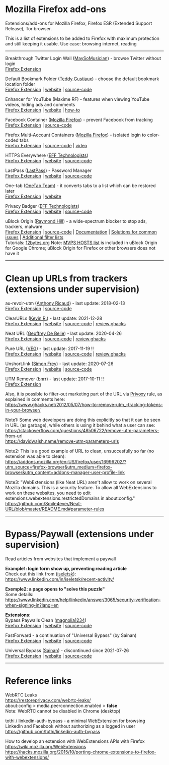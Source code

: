 # Mozilla Firefox add-ons

Extensions/add-ons for Mozilla Firefox, Firefox ESR (Extended Support Release), Tor browser.

This is a list of extensions to be added to Firefox with maximum protection and still keeping it usable.
Use case: browsing internet, reading

---

<!-- 
_template_ ([#]())</br>
[Firefox Extension]() | 
[website]() | 
[source-code]()</br>
-->

Breakthrough Twitter Login Wall ([MaySoMusician](https://addons.mozilla.org/en-US/firefox/user/16996202/)) - browse Twitter without login</br>
[Firefox Extension](https://addons.mozilla.org/en-US/firefox/addon/breakthrough-twitter-loginwall/)</br>

Default Bookmark Folder ([Teddy Gustiaux](https://addons.mozilla.org/en-US/firefox/user/13401255/)) - choose the default bookmark location folder</br>
[Firefox Extension](https://addons.mozilla.org/en-US/firefox/user/13401255/) | 
[website]() | 
[source-code](https://github.com/teddy-gustiaux/default-bookmark-folder)</br>

Enhancer for YouTube (Maxime RF) - features when viewing YouTube videos, hiding ads and comments</br>
[Firefox Extension](https://addons.mozilla.org/en-US/firefox/addon/enhancer-for-youtube/) | 
[website](https://www.mrfdev.com/enhancer-for-youtube) | 
[how-to](https://www.mrfdev.com/how-to-use-enhancer-for-youtube)</br>

Facebook Container ([Mozilla Firefox](https://addons.mozilla.org/en-US/firefox/user/4757633/)) - prevent Facebook from tracking</br>
[Firefox Extension](https://addons.mozilla.org/en-US/firefox/addon/facebook-container/) | 
[source-code](https://github.com/mozilla/contain-facebook)</br>

Firefox Multi-Account Containers ([Mozilla Firefox](https://addons.mozilla.org/en-US/firefox/user/4757633/)) - isolated login to color-coded tabs</br>
[Firefox Extension](https://addons.mozilla.org/en-US/firefox/addon/multi-account-containers/) | 
[source-code](https://github.com/mozilla/multi-account-containers/#readme) | 
[video](https://youtu.be/Gy7lyvAfOSw)</br>

HTTPS Everywhere ([EFF Technologists](https://addons.mozilla.org/en-US/firefox/user/5474073/))</br>
[Firefox Extension](https://addons.mozilla.org/en-US/firefox/addon/https-everywhere/) | 
[website](https://www.eff.org/https-everywhere) | 
[source-code](https://github.com/EFForg/https-everywhere/)</br>

LastPass ([LastPass](https://addons.mozilla.org/en-US/firefox/user/2338345/)) - Password Manager</br>
[Firefox Extension](https://addons.mozilla.org/en-US/firefox/addon/lastpass-password-manager/) | 
[website](https://www.lastpass.com/) | 
[source-code](https://github.com/lastpass)</br>

One-tab ([OneTab Team](https://addons.mozilla.org/en-US/firefox/user/10945418/)) - it converts tabs to a list which can be restored later</br>
[Firefox Extension](https://addons.mozilla.org/en-US/firefox/addon/onetab/) | 
[website](https://www.one-tab.com/)</br>

Privacy Badger ([EFF Technologists](https://addons.mozilla.org/en-US/firefox/user/5474073/))</br>
[Firefox Extension](https://addons.mozilla.org/en-US/firefox/addon/privacy-badger17//) | 
[website](https://privacybadger.org/) | 
[source-code](https://github.com/EFForg/privacybadger)</br>

uBlock Origin ([Raymond Hill](https://addons.mozilla.org/en-US/firefox/user/11423598/)) - a wide-spectrum blocker to stop ads, trackers, malware</br>
[Firefox Extension](https://addons.mozilla.org/firefox/addon/ublock-origin/) | 
[source-code](https://github.com/gorhill/uBlock/) | 
[Documentation](https://github.com/gorhill/uBlock/wiki) | 
[Solutions for common issues](https://www.reddit.com/r/uBlockOrigin/wiki/solutions) | 
[Additional filter lists](https://filterlists.com/)</br>
Tutorials: [12bytes.org](https://12bytes.org/articles/tech/firefox/ublock-origin-suggested-settings/)
Note: [MVPS HOSTS list](https://winhelp2002.mvps.org/hosts.htm) is included in uBlock Origin for Google Chrome; uBlock Origin for Firefox or other browsers does not have it</br>

--- 

# Clean up URLs from trackers (extensions under supervision)</br>

au-revoir-utm ([Anthony Ricaud](https://addons.mozilla.org/en-US/firefox/user/5427034/)) - last update: 2018-02-13</br>
[Firefox Extension](https://addons.mozilla.org/en-US/firefox/addon/au-revoir-utm/) | 
[source-code](https://github.com/Rik/au-revoir-utm)</br>

ClearURLs ([Kevin R.](https://addons.mozilla.org/en-US/firefox/user/13196993/)) - last update: 2021-12-28</br>
[Firefox Extension](https://addons.mozilla.org/en-US/firefox/addon/clearurls/) | 
[website](https://docs.clearurls.xyz/) | 
[source-code](https://gitlab.com/KevinRoebert/ClearUrls) | 
[review ghacks](https://www.ghacks.net/2019/07/30/clearurls-extension-firefox-chrome/)</br>

Neat URL ([Geoffrey De Belie](https://addons.mozilla.org/en-US/firefox/user/6259307/)) - last update: 2020-04-26</br>
[Firefox Extension](https://addons.mozilla.org/en-US/firefox/addon/neat-url/) | 
[source-code](https://github.com/Smile4ever/Neat-URL) | 
[review ghacks](https://www.ghacks.net/2020/10/05/neat-url-is-an-extension-for-chrome-and-firefox-that-removes-tracking-elements-from-links/)</br>

Pure URL ([VEG](https://addons.mozilla.org/en-US/firefox/user/5317900/)) - last update: 2017-11-19 !!</br>
[Firefox Extension](https://addons.mozilla.org/en-US/firefox/addon/pure-url/) | 
[website](https://veg.by/en/blog/category/firefox/) | 
[source-code]() | 
[review ghacks](https://www.ghacks.net/2016/02/07/pure-url-removes-optional-url-parameters/)</br>

Unshort.link ([Simon Frey]()) - last update: 2020-07-26</br>
[Firefox Extension](https://addons.mozilla.org/en-US/firefox/addon/unshort-link/) | 
[website](https://unshort.link/) | 
[source-code](https://github.com/simonfrey/unshort.link)</br>

UTM Remover ([bnrr](https://addons.mozilla.org/en-US/firefox/user/12996620/)) - last update: 2017-10-11 !!</br>
[Firefox Extension](https://addons.mozilla.org/en-US/firefox/addon/utm-remover/)</br>


Also, it is possible to filter-out marketing part of the URL via [Privoxy](https://www.privoxy.org/) rule, as explained in comments here:</br>
https://www.ghacks.net/2012/05/07/how-to-remove-utm_-tracking-tokens-in-your-browser/</br>

Note1: Some web developers are doing this explicitly so that it can be seen in URL (as garbage), while others is using it behind what a user can see:</br>
https://stackoverflow.com/questions/48506722/remove-utm-parameters-from-url</br>
https://davidwalsh.name/remove-utm-parameters-urls</br>

Note2: This is a good example of URL to clean, unsuccesfully so far (no extension was able to clean):</br>
https://addons.mozilla.org/en-US/firefox/user/16996202/?utm_source=firefox-browser&utm_medium=firefox-browser&utm_content=addons-manager-user-profile-link</br>

Note3: "WebExtensions (like Neat URL) aren't allow to work on several Mozilla domains. This is a security feature. To allow all WebExtensions to work on these websites, you need to edit extensions.webextensions.restrictedDomains in about:config."</br>
https://github.com/Smile4ever/Neat-URL/blob/master/README.md#parameter-rules

---

# Bypass/Paywall (extensions under supervision)
Read articles from websites that implement a paywall

**Example1: login form show up, preventing reading article**</br>
Check out this link from ([iseletsk](https://www.linkedin.com/in/iseletsk)):</br>
https://www.linkedin.com/in/iseletsk/recent-activity/</br>

**Exemple2: a page opens to "solve this puzzle"**</br>
Some details:</br>
https://www.linkedin.com/help/linkedin/answer/3065/security-verification-when-signing-in?lang=en


**Extensions:**</br>
Bypass Paywalls Clean ([magnolia1234](https://addons.mozilla.org/en-US/firefox/user/15546469/))</br>
[Firefox Extension](https://addons.mozilla.org/en-US/firefox/addon/bypass-paywalls-clean/) | 
[website]() | 
[source-code](https://gitlab.com/magnolia1234/bypass-paywalls-firefox-clean)</br>

FastForward - a continuation of "Universal Bypass" (by Sainan)</br>
[Firefox Extension](https://addons.mozilla.org/en-US/firefox/addon/fastforwardteam/) | 
[website](https://fastforward.team/) | 
[source-code](https://github.com/FastForwardTeam/FastForward)</br>

Universal Bypass ([Sainan](https://addons.mozilla.org/en-US/firefox/user/13867714/)) - discontinued since 2021-07-26</br>
[Firefox Extension](https://github.com/FastForwardTeam/FastForward) | 
[website](https://fastforward.team/) | 
[source-code](https://github.com/Sainan/Universal-Bypass)</br>

---

# Reference links

WebRTC Leaks</br>
https://restoreprivacy.com/webrtc-leaks/</br>
about:config > media.peerconnection.enabled > **false**</br>
Note: WebRTC cannot be disabled in Chrome (desktop)</br>

tothi / linkedin-auth-bypass - a minimal WebExtension for browsing LinkedIn and Facebook without authorizing as a logged in user</br>
https://github.com/tothi/linkedin-auth-bypass</br>

How to develop an extension with WebExtensions APIs with Firefox</br>
https://wiki.mozilla.org/WebExtensions</br>
https://hacks.mozilla.org/2015/10/porting-chrome-extensions-to-firefox-with-webextensions/</br>

